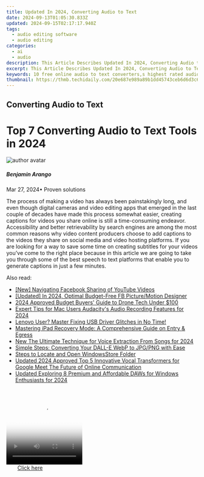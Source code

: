 ```yaml
---
title: Updated In 2024, Converting Audio to Text
date: 2024-09-13T01:05:30.833Z
updated: 2024-09-15T02:17:17.940Z
tags: 
  - audio editing software
  - audio editing
categories: 
  - ai
  - audio
description: This Article Describes Updated In 2024, Converting Audio to Text
excerpt: This Article Describes Updated In 2024, Converting Audio to Text
keywords: 10 free online audio to text converters,s highest rated audio to text conversion software,convert audio to text,mastering audio integration in updated mkv formats,convert audio to text free,free audio to text converters online,top 7 converting audio to text tools
thumbnail: https://thmb.techidaily.com/20e687e989a89b1dd45743ceb6d6d3c635644bf241cd4154d769e7b945709de7.jpg
---
```


## Converting Audio to Text

# Top 7 Converting Audio to Text Tools in 2024

![author avatar](https://images.wondershare.com/filmora/article-images/benjamin-arango-author.jpg)

##### Benjamin Arango

 Mar 27, 2024• Proven solutions

The process of making a video has always been painstakingly long, and even though digital cameras and video editing apps that emerged in the last couple of decades have made this process somewhat easier, creating captions for videos you share online is still a time-consuming endeavor. Accessibility and better retrievability by search engines are among the most common reasons why video content producers choose to add captions to the videos they share on social media and video hosting platforms. If you are looking for a way to save some time on creating subtitles for your videos you’ve come to the right place because in this article we are going to take you through some of the best speech to text platforms that enable you to generate captions in just a few minutes.

<ins class="adsbygoogle"
      style="display:block"
      data-ad-client="ca-pub-7571918770474297"
      data-ad-slot="8358498916"
      data-ad-format="auto"
      data-full-width-responsive="true"></ins>

<span class="atpl-alsoreadstyle">Also read:</span>
<div><ul>
<li><a href="https://youtube-sure.techidaily.com/avigating-facebook-sharing-of-youtube-videos/"><u>[New] Navigating Facebook Sharing of YouTube Videos</u></a></li>
<li><a href="https://facebook-video-content.techidaily.com/updated-in-2024-optimal-budget-free-fb-picturemotion-designer/"><u>[Updated] In 2024, Optimal Budget-Free FB Picture/Motion Designer</u></a></li>
<li><a href="https://extra-information.techidaily.com/2024-approved-budget-buyers-guide-to-drone-tech-under-100/"><u>2024 Approved Budget Buyers' Guide to Drone Tech Under $100</u></a></li>
<li><a href="https://screen-mirroring-recording.techidaily.com/expert-tips-for-mac-users-audacitys-audio-recording-features-for-2024/"><u>Expert Tips for Mac Users Audacity's Audio Recording Features for 2024</u></a></li>
<li><a href="https://win-amazing.techidaily.com/lenovo-user-master-fixing-usb-driver-glitches-in-no-time/"><u>Lenovo User? Master Fixing USB Driver Glitches in No Time!</u></a></li>
<li><a href="https://os-tips.techidaily.com/mastering-ipad-recovery-mode-a-comprehensive-guide-on-entry-and-egress/"><u>Mastering iPad Recovery Mode: A Comprehensive Guide on Entry & Egress</u></a></li>
<li><a href="https://voice-adjusting.techidaily.com/new-the-ultimate-technique-for-voice-extraction-from-songs-for-2024/"><u>New The Ultimate Technique for Voice Extraction From Songs for 2024</u></a></li>
<li><a href="https://tech-revival.techidaily.com/simple-steps-converting-your-dall-e-webp-to-jpgpng-with-ease/"><u>Simple Steps: Converting Your DALL-E WebP to JPG/PNG with Ease</u></a></li>
<li><a href="https://win11-tips.techidaily.com/steps-to-locate-and-open-windowsstore-folder/"><u>Steps to Locate and Open WindowsStore Folder</u></a></li>
<li><a href="https://voice-adjusting.techidaily.com/updated-2024-approved-top-5-innovative-vocal-transformers-for-google-meet-the-future-of-online-communication/"><u>Updated 2024 Approved Top 5 Innovative Vocal Transformers for Google Meet The Future of Online Communication</u></a></li>
<li><a href="https://voice-adjusting.techidaily.com/updated-exploring-8-premium-and-affordable-daws-for-windows-enthusiasts-for-2024/"><u>Updated Exploring 8 Premium and Affordable DAWs for Windows Enthusiasts for 2024</u></a></li>
</ul></div>

<!-- affiliate ads begin -->
<span id="1328683">
					<video width="200" height="200" style="cursor:pointer"
           poster="//a.impactradius-go.com/display-clicktoplayimage/1328683.png"
           onclick="if(!this.playClicked){this.play();this.setAttribute('controls',true);this.playClicked=true;}">
	   <source src="//a.impactradius-go.com/display-ad/15852-1328683">
	   <img src="//a.impactradius-go.com/display-clicktoplayimage/1328683.png" style="border: none; height: 100%; width: 100%; object-fit: contain">
	</video>
	<div style="width:125px;text-align:center"><a href="javascript:window.open(decodeURIComponent('https%3A%2F%2Fthefitville.pxf.io%2Fc%2F5597632%2F1328683%2F15852'), '_blank');void(0);">Click here</a></div>
</span>
<img height="0" width="0" src="https://imp.pxf.io/i/5597632/1328683/15852" style="position:absolute;visibility:hidden;" border="0" />
<!-- affiliate ads end -->

